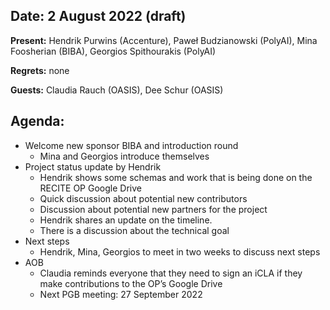 ## Date: 2 August 2022 (draft)

**Present:** Hendrik Purwins (Accenture), Paweł Budzianowski (PolyAI), Mina Foosherian (BIBA), Georgios Spithourakis (PolyAI)

**Regrets:** none 

**Guests:** Claudia Rauch (OASIS), Dee Schur (OASIS)


## Agenda:
* Welcome new sponsor BIBA and introduction round
  * Mina and Georgios introduce themselves
* Project status update by Hendrik
  * Hendrik shows some schemas and work that is being done on the RECITE OP Google Drive
  * Quick discussion about potential new contributors
  * Discussion about potential new partners for the project
  * Hendrik shares an update on the timeline. 
  * There is a discussion about the technical goal
* Next steps
  * Hendrik, Mina, Georgios to meet in two weeks to discuss next steps
* AOB
  * Claudia reminds everyone that they need to sign an iCLA if they make contributions to the OP’s Google Drive
  * Next PGB meeting:  27 September 2022
